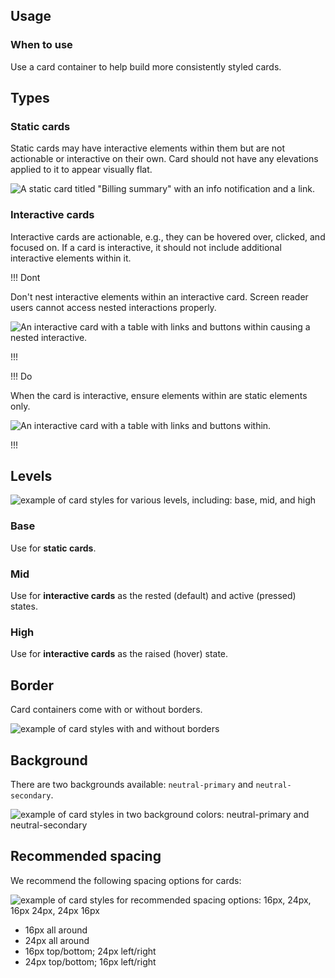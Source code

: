## Usage

### When to use

Use a card container to help build more consistently styled cards.

## Types

### Static cards

Static cards may have interactive elements within them but are not actionable or interactive on their own. Card should not have any elevations applied to it to appear visually flat.

![A static card titled "Billing summary" with an info notification and a link.](/assets/components/card/card-static-flat-looking.png)

### Interactive cards

Interactive cards are actionable, e.g., they can be hovered over, clicked, and focused on. If a card is interactive, it should not include additional interactive elements within it.

!!! Dont

Don't nest interactive elements within an interactive card. Screen reader users cannot access nested interactions properly. 

![An interactive card with a table with links and buttons within causing a nested interactive.](/assets/components/card/card-dont-nest-interactive.png)

!!!

!!! Do

When the card is interactive, ensure elements within are static elements only.

![An interactive card with a table with links and buttons within.](/assets/components/card/card-do-flat-internal.png)

!!!

## Levels

![example of card styles for various levels, including: base, mid, and high](/assets/components/card/card-levels.png)

### Base

Use for **static cards**.

### Mid

Use for **interactive cards** as the rested (default) and active (pressed) states.

### High

Use for **interactive cards** as the raised (hover) state.

## Border

Card containers come with or without borders.

![example of card styles with and without borders](/assets/components/card/card-borders.png)

## Background

There are two backgrounds available: `neutral-primary` and `neutral-secondary`.

![example of card styles in two background colors: neutral-primary and neutral-secondary](/assets/components/card/card-backgrounds.png)

## Recommended spacing

We recommend the following spacing options for cards:

![example of card styles for recommended spacing options: 16px, 24px, 16px 24px, 24px 16px](/assets/components/card/card-spacing.png)

- 16px all around
- 24px all around
- 16px top/bottom; 24px left/right
- 24px top/bottom; 16px left/right